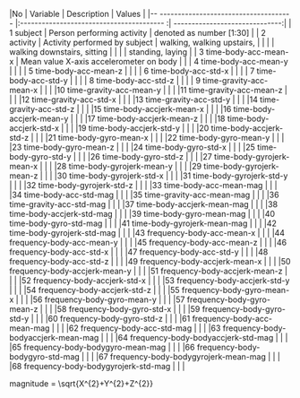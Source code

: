 

|No |  Variable                             |        Description                        |               Values           |
|--   ------------------------------------- |:---------------------------------------- :| ------------------------------:|
| 1   subject                               |  Person performing activity               |   denoted as number [1:30]     |
| 2   activity                              |  Activity performed by subject            |   walking, walking upstairs,   |
|                                           |                                           |   walking downstairs, sitting  |
|                                           |                                           |   standing, laying             |
| 3   time-body-acc-mean-x                  |  Mean value X-axis accelerometer on body  |                                |
| 4   time-body-acc-mean-y                  |                                           |                                |
| 5   time-body-acc-mean-z                  |                                           |                                |
| 6   time-body-acc-std-x                   |                                           |                                |
| 7   time-body-acc-std-y                   |                                           |                                |
| 8   time-body-acc-std-z                   |                                           |                                |
| 9   time-gravity-acc-mean-x               |                                           |                                |
|10   time-gravity-acc-mean-y               |                                           |                                |
|11   time-gravity-acc-mean-z               |                                           |                                |
|12   time-gravity-acc-std-x                |                                           |                                |
|13   time-gravity-acc-std-y                |                                           |                                |
|14   time-gravity-acc-std-z                |                                           |                                |
|15   time-body-accjerk-mean-x              |                                           |                                |
|16   time-body-accjerk-mean-y              |                                           |                                |
|17   time-body-accjerk-mean-z              |                                           |                                |
|18   time-body-accjerk-std-x               |                                           |                                |
|19   time-body-accjerk-std-y               |                                           |                                |
|20   time-body-accjerk-std-z               |                                           |                                |
|21   time-body-gyro-mean-x                 |                                           |                                |
|22
  time-body-gyro-mean-y                 |                                           |                                |
|23   time-body-gyro-mean-z                 |                                           |                                |
|24   time-body-gyro-std-x                  |                                           |                                |
|25   time-body-gyro-std-y                  |                                           |                                |
|26   time-body-gyro-std-z                  |                                           |                                |
|27   time-body-gyrojerk-mean-x             |                                           |                                |
|28   time-body-gyrojerk-mean-y             |                                           |                                |
|29   time-body-gyrojerk-mean-z             |                                           |                                |
|30   time-body-gyrojerk-std-x              |                                           |                                |
|31   time-body-gyrojerk-std-y              |                                           |                                |
|32   time-body-gyrojerk-std-z              |                                           |                                |
|33   time-body-acc-mean-mag                |                                           |                                |
|34   time-body-acc-std-mag                 |                                           |                                |
|35   time-gravity-acc-mean-mag             |                                           |                                |
|36   time-gravity-acc-std-mag              |                                           |                                |
|37   time-body-accjerk-mean-mag            |                                           |                                |
|38   time-body-accjerk-std-mag             |                                           |                                |
|39   time-body-gyro-mean-mag               |                                           |                                |
|40   time-body-gyro-std-mag                |                                           |                                |
|41   time-body-gyrojerk-mean-mag           |                                           |                                |
|42   time-body-gyrojerk-std-mag            |                                           |                                |
|43   frequency-body-acc-mean-x             |                                           |                                |
|44
  frequency-body-acc-mean-y             |                                           |                                |
|45   frequency-body-acc-mean-z             |                                           |                                |
|46   frequency-body-acc-std-x              |                                           |                                |
|47   frequency-body-acc-std-y              |                                           |                                |
|48   frequency-body-acc-std-z              |                                           |                                |
|49   frequency-body-accjerk-mean-x         |                                           |                                |
|50   frequency-body-accjerk-mean-y         |                                           |                                |
|51   frequency-body-accjerk-mean-z         |                                           |                                |
|52   frequency-body-accjerk-std-x          |                                           |                                |
|53   frequency-body-accjerk-std-y          |                                           |                                |
|54   frequency-body-accjerk-std-z          |                                           |                                |
|55   frequency-body-gyro-mean-x            |                                           |                                |
|56   frequency-body-gyro-mean-y            |                                           |                                |
|57   frequency-body-gyro-mean-z            |                                           |                                |
|58   frequency-body-gyro-std-x             |                                           |                                |
|59   frequency-body-gyro-std-y             |                                           |                                |
|60   frequency-body-gyro-std-z             |                                           |                                |
|61   frequency-body-acc-mean-mag           |                                           |                                |
|62   frequency-body-acc-std-mag            |                                           |                                |
|63   frequency-body-bodyaccjerk-mean-mag   |                                           |                                |
|64   frequency-body-bodyaccjerk-std-mag    |                                           |                                |
|65   frequency-body-bodygyro-mean-mag      |                                           |                                |
|66
  frequency-body-bodygyro-std-mag       |                                           |                                |
|67   frequency-body-bodygyrojerk-mean-mag  |                                           |                                |
|68   frequency-body-bodygyrojerk-std-mag   |                                           |                                |

magnitude = \sqrt{X^{2}+Y^{2}+Z^{2}}

